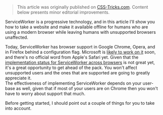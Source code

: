 > This article was originally published on [CSS-Tricks.com][3]. Content below presents minor editorial improvements.

ServiceWorker is a progressive technology, and in this article I'll show you how to take a website and make it available offline for humans who are using a modern browser while leaving humans with unsupported browsers unaffected.

Today, ServiceWorker has browser support in Google Chrome, Opera, and in Firefox behind a configuration flag. Microsoft is [likely to work on it][1] soon, and there's no official word from Apple's Safari yet. Given that the [implementation status for ServiceWorker across browsers][2] is not great yet, it's a great opportunity to get ahead of the pack. You won't affect unsupported users and the ones that are supported are going to greatly appreciate it.  
The effectiveness of implementing ServiceWorker depends on your user-base as well, given that if most of your users are on Chrome then you won't have to worry about support that much.

Before getting started, I should point out a couple of things for you to take into account.

[1]: https://twitter.com/jacobrossi/status/608291251121618944 "@jacobrossi on Twitter"
[2]: https://jakearchibald.github.io/isserviceworkerready/#navigator.serviceworker "Is ServiceWorker Ready?"
[3]: https://css-tricks.com/serviceworker-for-offline/ "Making a Simple Site Work Offline with ServiceWorker"

